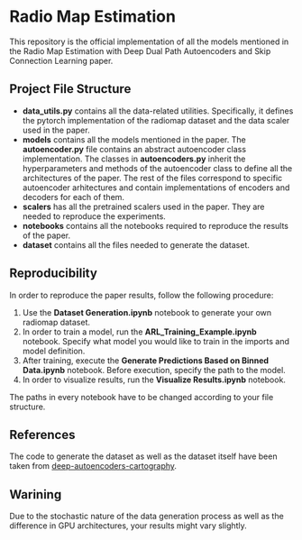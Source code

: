 # Radio Map Estimation

This repository is the official implementation of all the models mentioned in the Radio Map Estimation with Deep Dual Path
Autoencoders and Skip Connection Learning paper.

## Project File Structure

- <b>data_utils.py</b> contains all the data-related utilities. Specifically, it defines the pytorch implementation of the radiomap dataset and the data scaler used in the paper.
- <b>models</b> contains all the models mentioned in the paper. The <b>autoencoder.py</b> file contains an abstract autoencoder class implementation. The classes in <b>autoencoders.py</b> inherit the hyperparameters and methods of the autoencoder class to define all the architectures of the paper. The rest of the files correspond to specific autoencoder arhitectures and contain implementations of encoders and decoders for each of them.
- <b>scalers</b> has all the pretrained scalers used in the paper. They are needed to reproduce the experiments.
- <b>notebooks</b> contains all the notebooks required to reproduce the results of the paper.
- <b>dataset</b> contains all the files needed to generate the dataset.

## Reproducibility

In order to reproduce the paper results, follow the following procedure:

1. Use the <b>Dataset Generation.ipynb</b> notebook to generate your own radiomap dataset.
2. In order to train a model, run the <b>ARL_Training_Example.ipynb</b> notebook. Specify what model you would like to train in the imports and model definition.
3. After training, execute the <b>Generate Predictions Based on Binned Data.ipynb</b> notebook. Before execution, specify the path to the model.
4. In order to visualize results, run the <b>Visualize Results.ipynb</b> notebook.

The paths in every notebook have to be changed according to your file structure.

## References

The code to generate the dataset as well as the dataset itself have been taken from [deep-autoencoders-cartography](https://github.com/fachu000/deep-autoencoders-cartography).

## Warining

Due to the stochastic nature of the data generation process as well as the difference in GPU architectures, your results might vary slightly.

